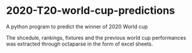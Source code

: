 # 2020-T20-world-cup-predictions
A python program to predict the winner of 2020 World cup


The shcedule, rankings, fixtures and the previous world cup performances was extracted through octaparse in the form of excel sheets.
